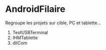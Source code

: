 # AndroidFilaire
Regroupe les projets sur cible, PC et tablette... 

1. TestUSBTerminal
2. IHMTablette
3. dllCom



